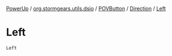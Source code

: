 [PowerUp](../../../index.md) / [org.stormgears.utils.dsio](../../index.md) / [POVButton](../index.md) / [Direction](index.md) / [Left](./-left.md)

# Left

`Left`
